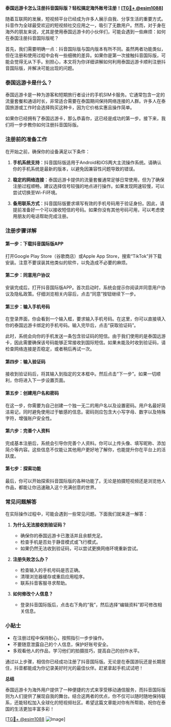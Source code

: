**泰国远游卡怎么注册抖音国际版？轻松搞定海外账号注册！[[TG💪+ @esim1088](https://t.me/s/esim1088)]**

随着互联网的发展，短视频平台已经成为许多人展示自我、分享生活的重要方式。抖音作为全球最受欢迎的短视频社交应用之一，吸引了无数用户。然而，对于身在海外的朋友来说，尤其是使用泰国远游卡的小伙伴们，可能会遇到一些麻烦：如何在泰国注册抖音国际版呢？

首先，我们需要明确一点：抖音国际版与国内版本有所不同。虽然两者功能类似，但在注册和使用过程中会有一些细微的差异。如果你是第一次接触抖音国际版，可能会觉得无从下手。别担心，本文将为你详细讲解如何利用泰国远游卡顺利注册抖音国际版，并解决可能出现的问题。

### 泰国远游卡是什么？

泰国远游卡是一种为游客和短期旅行者设计的手机SIM卡服务。它通常包含一定的流量套餐和通话时长，非常适合需要在泰国期间保持网络连接的人群。许多人在泰国旅游或工作时会选择购买这种卡，因为它价格实惠且操作简单。

如果你已经拥有了泰国远游卡，那么恭喜你，这已经是成功的第一步。接下来，我们将一步步教你如何注册抖音国际版。

### 注册前的准备工作

在开始之前，确保你的设备满足以下条件：

1. **手机系统支持**：抖音国际版适用于Android和iOS两大主流操作系统。请确认你的手机系统是最新的版本，以避免因兼容性问题导致的错误。
   
2. **稳定的网络连接**：泰国远游卡提供的流量套餐通常足够日常使用，但为了确保注册过程顺畅，建议选择信号较强的地点进行操作。如果发现网速较慢，可以尝试切换至Wi-Fi环境。

3. **备用联系方式**：抖音国际版要求填写有效的手机号码用于验证身份。因此，请提前准备好一个可以接收短信的号码。如果你没有其他号码可用，可以考虑使用朋友的电话帮助完成注册。

### 注册步骤详解

#### 第一步：下载抖音国际版APP

打开Google Play Store（谷歌商店）或Apple App Store，搜索“TikTok”并下载安装。注意不要误装其他类似的软件，以免造成不必要的麻烦。

#### 第二步：同意用户协议

安装完成后，打开抖音国际版APP。首次启动时，系统会提示你阅读并同意用户协议及隐私政策。仔细浏览相关内容后，点击“同意”按钮继续下一步。

#### 第三步：输入手机号码

在登录界面，你会看到一个输入框，要求输入手机号码。在这里，你可以直接填入你的泰国远游卡绑定的手机号码。输入完毕后，点击“获取验证码”。

此时，系统会向你的手机发送一条包含验证码的短信。由于我们使用的是泰国远游卡，因此需要确保该号码能够正常接收到国际短信。如果未能及时收到验证码，请检查网络连接是否稳定，或者稍后再试一次。

#### 第四步：输入验证码

接收到验证码后，将其输入到指定的文本框中。然后点击“下一步”。如果一切顺利，你将进入下一步设置页面。

#### 第五步：创建用户名和密码

在这一步，你需要为自己创建一个独一无二的用户名以及设置密码。用户名最好简洁易记，同时避免使用过于敏感的信息。密码则应包含大小写字母、数字以及特殊字符，增强账户安全性。

#### 第六步：完善个人资料

完成基本注册后，系统会引导你完善个人资料。你可以上传头像、填写昵称、添加简介等内容。这些信息不仅能让其他用户更好地了解你，也能提升你在平台上的活跃度。

#### 第七步：探索功能

最后，你可以开始探索抖音国际版的各种功能了。无论是拍摄短视频还是浏览他人作品，都能让你迅速融入这个充满创意的世界。

### 常见问题解答

在实际操作过程中，可能会遇到一些常见问题。下面我们就来逐一解答：

1. **为什么无法接收到验证码？**
   - 确保你的泰国远游卡已激活并且余额充足。
   - 检查手机是否处于静音模式或飞行模式。
   - 如果仍然无法收到验证码，可以尝试更换网络环境重新尝试。

2. **注册失败怎么办？**
   - 检查输入的手机号码是否正确。
   - 清理浏览器缓存或重启应用程序。
   - 联系抖音客服寻求帮助。

3. **如何修改个人信息？**
   - 登录抖音国际版后，点击右下角的“我”，然后选择“编辑资料”即可修改相关信息。

### 小贴士

- 在注册过程中保持耐心，按照指引一步步操作。
- 不要随意泄露自己的个人信息，保护好账号安全。
- 多观看他人的作品，学习他们的拍摄技巧，提高自己的创作水平。

通过以上步骤，相信你已经成功注册了抖音国际版。无论是在泰国游玩还是长期居住，抖音都能成为你记录美好时光的最佳伙伴。赶紧拿起手机试试吧！

**总结**

泰国远游卡为海外用户提供了一种便捷的方式来享受移动通信服务，而抖音国际版则为人们提供了展现自我的舞台。结合这两者的优点，你不仅可以随时随地保持联系，还能轻松加入全球化的短视频社区。希望这篇文章能对你有所帮助，祝你在泰国的生活更加丰富多彩！

[[TG💪+ @esim1088](https://t.me/s/esim1088) ![Image](https://i.postimg.cc/4NQfJmqS/Snipaste-2025-05-13-00-14-12.png)]